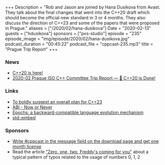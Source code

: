 +++
Description = "Rob and Jason are joined by Hana Dusikova from Avast. They talk about the final changes that went into the C++20 draft which should become the official new standard in 3 or 4 months. They also discuss the direction of C++23 and some of the papers that were proposed in Prague."
aliases = ["/2020/02/hana-dusikova"]
Date = "2020-02-13"
guests = ["hdusikova"]
sponsors = ["pvs-studio"]
episode = "235"
episode_image = "img/episode/2020/02/hana-dusikova.jpg"
podcast_duration = "00:45:22"
podcast_file = "cppcast-235.mp3"
title = "Prague Trip Report"
+++

### News ###

 - [C++20 is here!](https://www.youtube.com/watch?v=AvPiGstxV_g&feature=emb_logo)
 - [2020-02 Prague ISO C++ Committee Trip Report — 🎉 C++20 is Done!](https://old.reddit.com/r/cpp/comments/f47x4o/202002_prague_iso_c_committee_trip_report_c20_is/)

### Links ###

 - [To boldly suggest an overall plan for C++23](http://www.open-std.org/jtc1/sc22/wg21/docs/papers/2019/p0592r4.html)
 - [ABI - Now or Never](http://www.open-std.org/jtc1/sc22/wg21/docs/papers/2019/p0592r4.html)
 - [Epochs: a backward-compatible language evolution mechanism](http://www.open-std.org/jtc1/sc22/wg21/docs/papers/2020/p1881r1.html)
 - [std::embed](http://www.open-std.org/jtc1/sc22/wg21/docs/papers/2020/p1040r5.html)

### Sponsors ###

- [Write #cppcast in the message field on the download page and get one month license](http://bit.ly/2YOH7re)
- Read the article ["Zero, one, two, Freddy's coming for you"](http://bit.ly/2STw7D9) about a typical pattern of typos related to the usage of numbers 0, 1, 2
